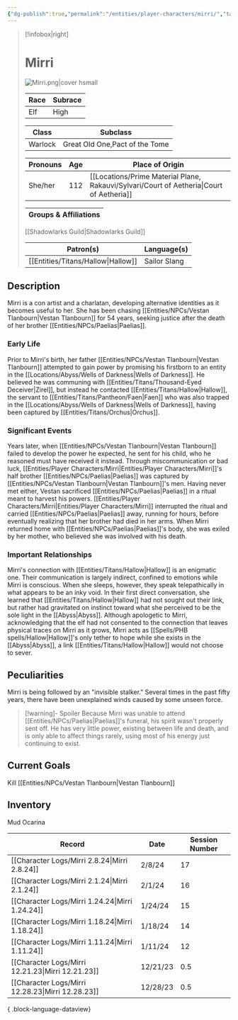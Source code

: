 ```yaml
---
{"dg-publish":true,"permalink":"/entities/player-characters/mirri/","tags":["Creature","PlayerCharacter"]}
---
```



> [!infobox|right]
> # Mirri
> ![Mirri.png|cover hsmall](/img/user/Images/Mirri.png)
> 
> Race | Subrace |
> ---|---|
> Elf | High |
> 
> Class | Subclass |
> ---|---|
> Warlock | Great Old One,Pact of the Tome |
> 
> Pronouns|Age|Place of Origin| 
> ---|---|---|
> She/her|112|[[Locations/Prime Material Plane, Rakauvi/Sylvari/Court of Aetheria\|Court of Aetheria]]|
> 
> Groups & Affiliations|
> ---|
> [[Shadowlarks Guild\|Shadowlarks Guild]]
> 
> Patron(s)|Language(s)| 
> ---|---|
> [[Entities/Titans/Hallow\|Hallow]]|Sailor Slang| 

## Description
Mirri is a con artist and a charlatan, developing alternative identities as it becomes useful to her. She has been chasing [[Entities/NPCs/Vestan Tlanbourn\|Vestan Tlanbourn]] for 54 years, seeking justice after the death of her brother [[Entities/NPCs/Paelias\|Paelias]].
### Early Life
Prior to Mirri's birth, her father [[Entities/NPCs/Vestan Tlanbourn\|Vestan Tlanbourn]] attempted to gain power by promising his firstborn to an entity in the [[Locations/Abyss/Wells of Darkness\|Wells of Darkness]]. He believed he was communing with [[Entities/Titans/Thousand-Eyed Deceiver\|Zirel]], but instead he contacted [[Entities/Titans/Hallow\|Hallow]], the servant to [[Entities/Titans/Pantheon/Faen\|Faen]] who was also trapped in the [[Locations/Abyss/Wells of Darkness\|Wells of Darkness]], having been captured by [[Entities/Titans/Orchus\|Orchus]]. 

### Significant Events
Years later, when [[Entities/NPCs/Vestan Tlanbourn\|Vestan Tlanbourn]] failed to develop the power he expected, he sent for his child, who he reasoned must have received it instead. 
Through miscommunication or bad luck, [[Entities/Player Characters/Mirri\|Entities/Player Characters/Mirri]]'s half brother [[Entities/NPCs/Paelias\|Paelias]] was captured by [[Entities/NPCs/Vestan Tlanbourn\|Vestan Tlanbourn]]'s men. Having never met either, Vestan sacrificed [[Entities/NPCs/Paelias\|Paelias]] in a ritual meant to harvest his powers. [[Entities/Player Characters/Mirri\|Entities/Player Characters/Mirri]] interrupted the ritual and carried [[Entities/NPCs/Paelias\|Paelias]] away, running for hours, before eventually realizing that her brother had died in her arms. 
When Mirri returned home with [[Entities/NPCs/Paelias\|Paelias]]'s body, she was exiled by her mother, who believed she was involved with his death. 
### Important Relationships
Mirri's connection with [[Entities/Titans/Hallow\|Hallow]] is an enigmatic one. Their communication is largely indirect, confined to emotions while Mirri is conscious. When she sleeps, however, they speak telepathically in what appears to be an inky void. 
In their first direct conversation, she learned that [[Entities/Titans/Hallow\|Hallow]] had not sought out their link, but rather had gravitated on instinct toward what she perceived to be the sole light in the [[Abyss\|Abyss]]. Although apologetic to Mirri, acknowledging that the elf had not consented to the connection that leaves physical traces on Mirri as it grows, Mirri acts as [[Spells/PHB spells/Hallow\|Hallow]]'s only tether to hope while she exists in the [[Abyss\|Abyss]], a link [[Entities/Titans/Hallow\|Hallow]] would not choose to sever.
## Peculiarities
Mirri is being followed by an "invisible stalker." Several times in the past fifty years, there have been unexplained winds caused by some unseen force. 
> [!warning]- Spoiler
> Because Mirri was unable to attend [[Entities/NPCs/Paelias\|Paelias]]'s funeral, his spirit wasn't properly sent off. He has very little power, existing between life and death, and is only able to affect things rarely, using most of his energy just continuing to exist.
## Current Goals
Kill [[Entities/NPCs/Vestan Tlanbourn\|Vestan Tlanbourn]]
## Inventory
Mud Ocarina

| Record                                               | Date     | Session Number |
| ---------------------------------------------------- | -------- | -------------- |
| [[Character Logs/Mirri 2.8.24\|Mirri 2.8.24]]     | 2/8/24   | 17             |
| [[Character Logs/Mirri 2.1.24\|Mirri 2.1.24]]     | 2/1/24   | 16             |
| [[Character Logs/Mirri 1.24.24\|Mirri 1.24.24]]   | 1/24/24  | 15             |
| [[Character Logs/Mirri 1.18.24\|Mirri 1.18.24]]   | 1/18/24  | 14             |
| [[Character Logs/Mirri 1.11.24\|Mirri 1.11.24]]   | 1/11/24  | 12             |
| [[Character Logs/Mirri 12.21.23\|Mirri 12.21.23]] | 12/21/23 | 0.5            |
| [[Character Logs/Mirri 12.28.23\|Mirri 12.28.23]] | 12/28/23 | 0.5            |

{ .block-language-dataview}